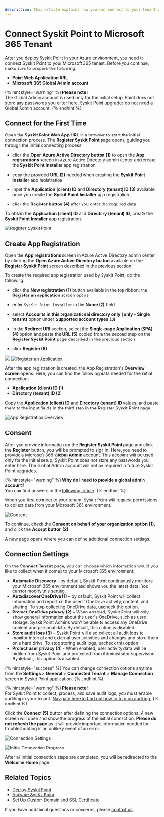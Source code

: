 ```yaml
---
description: This article explains how you can connect to your tenant and start using Syskit Point. 
---
```


# Connect Syskit Point to Microsoft 365 Tenant

After you [deploy Syskit Point](deploy-syskit-point.md) in your Azure environment, you need to connect Syskit Point to your Microsoft 365 tenant. 
Before you continue, make sure to prepare the following:

* **Point Web Application URL**
* **Microsoft 365 Global Admin account**

{% hint style="warning" %}
**Please note!**  
The Global Admin account is used only for the initial setup; Point does not store any passwords you enter here. Syskit Point upgrades do not need a Global Admin account.
{% endhint %}

## Connect for the First Time

Open the __Syskit Point Web App URL__ in a browser to start the initial connection process.
The __Register Syskit Point__ page opens, guiding you through the initial connecting process:

* click the __Open Azure Active Directory button (1)__ to open the __App registrations__ screen in Azure Active Directory admin center and create the __Syskit Point Installer__ app registration 

* copy the provided __URL (2)__ needed when creating the __Syskit Point Installer__ app registration

* input the __Application (client) ID__ and __Directory (tenant) ID (3)__ available once you create the __Syskit Point Installer__ app registration

* click the __Register button (4)__ after you enter the required data

To obtain the __Application (client) ID__ and __Directory (tenant) ID__, create the __Syskit Point Installer__ app registration.

![Register Syskit Point](../../.gitbook/assets/connect-to-tenant_register.png)

## Create App Registration

Open the __App registrations__ screen in Azure Active Directory admin center by clicking the __Open Azure Active Directory button__ available on the __Register Syskit Point__ screen described in the previous section.

To create the required app registration used by Syskit Point, do the following:

* click the __New registration (1)__ button available in the top ribbon; the __Register an application__ screen opens

* enter `SysKit Point Installer` in the __Name (2)__ field 

* select __Accounts in this organizational directory only (<TenantName> only - Single tenant)__ option under __Supported account types (3)__ 
 
* in the __Redirect URI__ section, select the __Single-page Application (SPA) (4)__ option and paste the __URL (5)__ copied from the second step on the __Register Syskit Point__ page  described in the previous section

* click __Register (6)__

![](../.gitbook/assets/connect-to-tenant_aad_admin_center.png)
![Register an Application](../../.gitbook/assets/connect-to-tenant_register-application.png)

After the app registration is created, the App Registration's __Overview screen__ opens.
Here, you can find the following data needed for the initial connection:
* __Application (client) ID (1)__
* __Directory (tenant) ID (2)__

Copy the __Application (client) ID__ and __Directory (tenant) ID__ values, and paste them to the input fields in the third step in the Register Syskit Point page. 

![App Registration Overview](../../.gitbook/assets/connect-to-tenant_overview.png)

## Consent

After you provide information on the __Register Syskit Point__ page and click the __Register__ button, you will be prompted to sign in.
Here, you need to provide a Microsoft 365 __Global Admin__ account. This account will be used only for the initial setup; Syskit Point does not store any passwords you enter here. The Global Admin account will not be required in future Syskit Point upgrades.

{% hint style="warning" %}
**Why do I need to provide a global admin account?**  
You can find answers in the [following article](../../requirements/permission-requirements.md#microsoft-365).
{% endhint %}

When you first connect to your tenant, Syskit Point will request permissions to collect data from your Microsoft 365 environment.

![Consent](../.gitbook/assets/connect-to-tenant_consent.png)

To continue, check the __Consent on behalf of your organization option (1)__, and click the __Accept button (2)__. 

A new page opens where you can define additional connection settings. 

## Connection Settings

On the __Connect Tenant__ page, you can choose which information would you like to collect when it comes to your Microsoft 365 environment:

* __Automatic Discovery__ – by default, Syskit Point continuously monitors your Microsoft 365 environment and shows you the latest data. You cannot modify this setting.
* __Autodiscover OneDrive (1)__ – by default, Syskit Point will collect information and report on the users' OneDrive activity, content, and sharing. To stop collecting OneDrive data, uncheck this option.
* __Protect OneDrive privacy (2)__ – When enabled, Syskit Point will only show general information about the user's OneDrive, such as used storage. Syskit Point Admins won't be able to access any OneDrive content and personal data. By default, this option is disabled.
* __Store audit logs (3)__ – Syskit Point will also collect all audit logs to monitor internal and external user activities and changes and store them on a hard drive. To stop storing audit logs, uncheck this option.
* __Protect user privacy (4)__ - When enabled, user activity data will be hidden from Syskit Point and protected from Administrator supervision. By default, this option is disabled.

{% hint style="success" %}
You can change connection options anytime from the __Settings__ > __General__ > __Connected Tenant__ > __Manage Connection__ screen in Syskit Point application.
{% endhint %}

{% hint style="warning" %}
**Please note!**  
For Syskit Point to collect, process, and save audit logs, you must enable auditing in your tenant. [Navigate here to find out how to turn on auditing.](../../configuration/turn-on-auditing.md)
{% endhint %}

Click the __Connect (5)__ button after defining the connection options. A new screen will open and show the progress of the initial connection. __Please do not refresh the page__ as it will provide important information needed for troubleshooting in an unlikely event of an error. 

![Connection Settings](../../.gitbook/assets/connect-to-tenant_setings.png)

![Initial Connection Progress](../../.gitbook/assets/connect-to-tenant_progress.png)

After all initial connection steps are completed, you will be redirected to the __Welcome Home__ page. 

## Related Topics

* [Deploy Syskit Point](deploy-syskit-point.md)
* [Activate SysKit Point](../../set-up-point-data-center/activation/activate-syskit-point.md)
* [Set Up Custom Domain and SSL Certificate](set-up-custom-domain-and-ssl-certificate.md)

If you have additional questions or concerns, please [contact us](https://www.syskit.com/contact-us/).